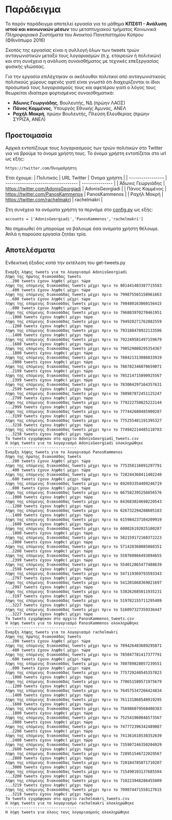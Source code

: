 # Παράδειγμα

Το παρόν παράδειγμα αποτελεί εργασία για το μάθημα **ΚΠΣ611 - Ανάλυση ιστού και κοινωνικών μέσων** 
του μεταπτυχιακού τμήματος *Κοινωνικά Πληροφοριακά Συστήματα* του Ανοικτού Πανεπιστημίου Κύπρου
(Φθινόπωρο 2016)

Σκοπός της εργασίας είναι η συλλογή όλων των tweets τριών ανταγωνιστικών 
μεταξύ τους λογαριασμών (π.χ. εταιρειών ή  πολιτικών) και στη συνέχεια 
η ανάλυση συναισθήματος με τεχνικές επεξεργασίας φυσικής γλώσσας. 

Για την εργασία επιλέχτηκαν οι ακόλουθοι πολιτικοί από ανταγωνιστικούς πολιτικούς χώρους 
αφενός γιατί είναι γνωστό ότι διαχειρίζονται οι ίδιοι προσωπικά τους λογαριασμούς τους 
και αφετέρου γιατί ο λόγος τους θεωρείται ιδιαίτερα φορτισμένος συναισθηματικά:
* **Άδωνις Γεωργιάδης**, Βουλευτής, ΝΔ (πρώην ΛΑΟΣ)
* **Πάνος Καμμένος**, Υπουργός Εθνικής Άμυνας, ΑΝΕΛ
* **Ραχήλ Μακρή**, πρώην Βουλευτής, Πλεύση Ελευθερίας (πρώην ΣΥΡΙΖΑ, ΑΝΕΛ)

## Προετοιμασία

Αρχικά εντοπίζουμε τους λογαριασμούς των τριών πολιτικών στο Twitter για να βρούμε το όνομα χρήστη τους.
Το όνομα χρήστη εντοπίζεται στο url ως εξής:
```
https://twitter.com/ΌνομαΧρήστη
```

Έτσι έχουμε:
| Πολιτικός         | URL Twitter                         | Όνομα χρήστη    |
| ----------------- | ----------------------------------- | --------------- |
| Άδωνις Γεωργιάδης | https://twitter.com/AdonisGeorgiadi | AdonisGeorgiadi |
| Πάνος Καμμένος    | https://twitter.com/PanosKammenos   | PanosKammenos   |
| Ραχήλ Μακρή       | https://twitter.com/rachelmakri     | rachelmakri     |

Στη συνέχεια τα ονόματα χρήστη τα περνάμε στο [config.py](../config.py) ως εξής:

```
accounts = ['AdonisGeorgiadi','PanosKammenos','rachelmakri']
```

Να σημειωθεί ότι μπορούμε να βάλουμε όσα ονόματα χρήστη θέλουμε. Απλά η παρούσα εργασία
ζητάει τρία.

## Αποτελέσματα

Ενδεικτική έξοδος κατά την εκτέλεση του get-tweets.py
```
Έναρξη λήψης tweets για το λογαριασμό AdonisGeorgiadi
Λήψη της πρώτης διακοσάδας tweets
...200 tweets έχουν ληφθεί μέχρι τώρα
Λήψη της επόμενης διακοσάδας tweets μέχρι πριν το 801441483387715583
...400 tweets έχουν ληφθεί μέχρι τώρα
Λήψη της επόμενης διακοσάδας tweets μέχρι πριν το 799875565150961663
...600 tweets έχουν ληφθεί μέχρι τώρα
Λήψη της επόμενης διακοσάδας tweets μέχρι πριν το 798480163860156415
...800 tweets έχουν ληφθεί μέχρι τώρα
Λήψη της επόμενης διακοσάδας tweets μέχρι πριν το 796803970270461951
...1000 tweets έχουν ληφθεί μέχρι τώρα
Λήψη της επόμενης διακοσάδας tweets μέχρι πριν το 794928271762882559
...1200 tweets έχουν ληφθεί μέχρι τώρα
Λήψη της επόμενης διακοσάδας tweets μέχρι πριν το 793188478922133506
...1400 tweets έχουν ληφθεί μέχρι τώρα
Λήψη της επόμενης διακοσάδας tweets μέχρι πριν το 792249581497159679
...1600 tweets έχουν ληφθεί μέχρι τώρα
Λήψη της επόμενης διακοσάδας tweets μέχρι πριν το 790529008295354367
...1800 tweets έχουν ληφθεί μέχρι τώρα
Λήψη της επόμενης διακοσάδας tweets μέχρι πριν το 788421313086033919
...2000 tweets έχουν ληφθεί μέχρι τώρα
Λήψη της επόμενης διακοσάδας tweets μέχρι πριν το 786782346070659071
...2199 tweets έχουν ληφθεί μέχρι τώρα
Λήψη της επόμενης διακοσάδας tweets μέχρι πριν το 785214715890925567
...2399 tweets έχουν ληφθεί μέχρι τώρα
Λήψη της επόμενης διακοσάδας tweets μέχρι πριν το 783004297164357631
...2599 tweets έχουν ληφθεί μέχρι τώρα
Λήψη της επόμενης διακοσάδας tweets μέχρι πριν το 780987872451125247
...2799 tweets έχουν ληφθεί μέχρι τώρα
Λήψη της επόμενης διακοσάδας tweets μέχρι πριν το 779222750825222144
...2999 tweets έχουν ληφθεί μέχρι τώρα
Λήψη της επόμενης διακοσάδας tweets μέχρι πριν το 777442680485900287
...3199 tweets έχουν ληφθεί μέχρι τώρα
Λήψη της επόμενης διακοσάδας tweets μέχρι πριν το 775255481191395327
...3238 tweets έχουν ληφθεί μέχρι τώρα
Λήψη της επόμενης διακοσάδας tweets μέχρι πριν το 774942214485110783
...3238 tweets έχουν ληφθεί μέχρι τώρα
Τα tweets εγγράφηκαν στο αρχείο AdonisGeorgiadi_tweets.csv
Η λήψη tweets για το λογαριασμό AdonisGeorgiadi ολοκληρώθηκε
-------------------------------
Έναρξη λήψης tweets για το λογαριασμό PanosKammenos
Λήψη της πρώτης διακοσάδας tweets
...200 tweets έχουν ληφθεί μέχρι τώρα
Λήψη της επόμενης διακοσάδας tweets μέχρι πριν το 775358116091297791
...400 tweets έχουν ληφθεί μέχρι τώρα
Λήψη της επόμενης διακοσάδας tweets μέχρι πριν το 728244368411402240
...600 tweets έχουν ληφθεί μέχρι τώρα
Λήψη της επόμενης διακοσάδας tweets μέχρι πριν το 692693354409246719
...800 tweets έχουν ληφθεί μέχρι τώρα
Λήψη της επόμενης διακοσάδας tweets μέχρι πριν το 667582395256856576
...1000 tweets έχουν ληφθεί μέχρι τώρα
Λήψη της επόμενης διακοσάδας tweets μέχρι πριν το 643683024698220543
...1200 tweets έχουν ληφθεί μέχρι τώρα
Λήψη της επόμενης διακοσάδας tweets μέχρι πριν το 626732294288605183
...1400 tweets έχουν ληφθεί μέχρι τώρα
Λήψη της επόμενης διακοσάδας tweets μέχρι πριν το 615984237104209919
...1600 tweets έχουν ληφθεί μέχρι τώρα
Λήψη της επόμενης διακοσάδας tweets μέχρι πριν το 600026192025100287
...1800 tweets έχουν ληφθεί μέχρι τώρα
Λήψη της επόμενης διακοσάδας tweets μέχρι πριν το 582159172168372223
...2000 tweets έχουν ληφθεί μέχρι τώρα
Λήψη της επόμενης διακοσάδας tweets μέχρι πριν το 571428368085860351
...2200 tweets έχουν ληφθεί μέχρι τώρα
Λήψη της επόμενης διακοσάδας tweets μέχρι πριν το 558760866493894655
...2399 tweets έχουν ληφθεί μέχρι τώρα
Λήψη της επόμενης διακοσάδας tweets μέχρι πριν το 554012865477488639
...2598 tweets έχουν ληφθεί μέχρι τώρα
Λήψη της επόμενης διακοσάδας tweets μέχρι πριν το 547119369793593343
...2797 tweets έχουν ληφθεί μέχρι τώρα
Λήψη της επόμενης διακοσάδας tweets μέχρι πριν το 541201668369821697
...2997 tweets έχουν ληφθεί μέχρι τώρα
Λήψη της επόμενης διακοσάδας tweets μέχρι πριν το 530262685011935231
...3197 tweets έχουν ληφθεί μέχρι τώρα
Λήψη της επόμενης διακοσάδας tweets μέχρι πριν το 519782155711295489
...3227 tweets έχουν ληφθεί μέχρι τώρα
Λήψη της επόμενης διακοσάδας tweets μέχρι πριν το 516097327359336447
...3227 tweets έχουν ληφθεί μέχρι τώρα
Τα tweets εγγράφηκαν στο αρχείο PanosKammenos_tweets.csv
Η λήψη tweets για το λογαριασμό PanosKammenos ολοκληρώθηκε
-------------------------------
Έναρξη λήψης tweets για το λογαριασμό rachelmakri
Λήψη της πρώτης διακοσάδας tweets
...200 tweets έχουν ληφθεί μέχρι τώρα
Λήψη της επόμενης διακοσάδας tweets μέχρι πριν το 789426483689295871
...400 tweets έχουν ληφθεί μέχρι τώρα
Λήψη της επόμενης διακοσάδας tweets μέχρι πριν το 785047781417377791
...600 tweets έχουν ληφθεί μέχρι τώρα
Λήψη της επόμενης διακοσάδας tweets μέχρι πριν το 780789828057239551
...800 tweets έχουν ληφθεί μέχρι τώρα
Λήψη της επόμενης διακοσάδας tweets μέχρι πριν το 775729240545357823
...1000 tweets έχουν ληφθεί μέχρι τώρα
Λήψη της επόμενης διακοσάδας tweets μέχρι πριν το 770651580571975679
...1200 tweets έχουν ληφθεί μέχρι τώρα
Λήψη της επόμενης διακοσάδας tweets μέχρι πριν το 764575347266424834
...1400 tweets έχουν ληφθεί μέχρι τώρα
Λήψη της επόμενης διακοσάδας tweets μέχρι πριν το 761131868548919295
...1600 tweets έχουν ληφθεί μέχρι τώρα
Λήψη της επόμενης διακοσάδας tweets μέχρι πριν το 756986079568400383
...1800 tweets έχουν ληφθεί μέχρι τώρα
Λήψη της επόμενης διακοσάδας tweets μέχρι πριν το 752541960846573567
...2000 tweets έχουν ληφθεί μέχρι τώρα
Λήψη της επόμενης διακοσάδας tweets μέχρι πριν το 747772396342489087
...2200 tweets έχουν ληφθεί μέχρι τώρα
Λήψη της επόμενης διακοσάδας tweets μέχρι πριν το 741361618538352639
...2400 tweets έχουν ληφθεί μέχρι τώρα
Λήψη της επόμενης διακοσάδας tweets μέχρι πριν το 735907246350204929
...2600 tweets έχουν ληφθεί μέχρι τώρα
Λήψη της επόμενης διακοσάδας tweets μέχρι πριν το 728951546722029567
...2800 tweets έχουν ληφθεί μέχρι τώρα
Λήψη της επόμενης διακοσάδας tweets μέχρι πριν το 720184785071710207
...3000 tweets έχουν ληφθεί μέχρι τώρα
Λήψη της επόμενης διακοσάδας tweets μέχρι πριν το 715490103137685504
...3200 tweets έχουν ληφθεί μέχρι τώρα
Λήψη της επόμενης διακοσάδας tweets μέχρι πριν το 710223948286455809
...3219 tweets έχουν ληφθεί μέχρι τώρα
Λήψη της επόμενης διακοσάδας tweets μέχρι πριν το 709874471558127615
...3219 tweets έχουν ληφθεί μέχρι τώρα
Τα tweets εγγράφηκαν στο αρχείο rachelmakri_tweets.csv
Η λήψη tweets για το λογαριασμό rachelmakri ολοκληρώθηκε
-------------------------------
Η λήψη tweets για όλους τους λογαριασμούς ολοκληρώθηκε
```
